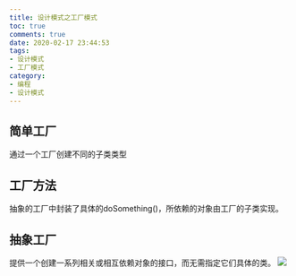 ```yaml
---
title: 设计模式之工厂模式
toc: true
comments: true
date: 2020-02-17 23:44:53
tags:
- 设计模式
- 工厂模式
category:
- 编程
- 设计模式
---
```


## 简单工厂
通过一个工厂创建不同的子类类型

## 工厂方法
抽象的工厂中封装了具体的doSomething()，所依赖的对象由工厂的子类实现。

## 抽象工厂
提供一个创建一系列相关或相互依赖对象的接口，而无需指定它们具体的类。
![](https://www.runoob.com/wp-content/uploads/2014/08/abstractfactory_pattern_uml_diagram.jpg)

